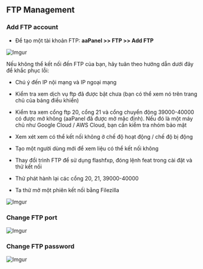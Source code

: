 ## FTP Management

### Add FTP account
- Để tạo một tài khoản FTP: **aaPanel >> FTP >> Add FTP**

![Imgur](https://i.imgur.com/FlHlnk6.png)

Nếu không thể kết nối đến FTP của bạn, hãy tuân theo hướng dẫn dưới đây để khắc phục lỗi:

- Chú ý đến IP nội mạng và IP ngoại mạng

- Kiểm tra xem dịch vụ ftp đã được bật chưa (bạn có thể xem nó trên trang chủ của bảng điều khiển)

- Kiểm tra xem cổng ftp 20, cổng 21 và cổng chuyển động 39000-40000 có được mở không (aaPanel đã được mở mặc định). Nếu đó là một máy chủ như Google Cloud / AWS Cloud, bạn cần kiểm tra nhóm bảo mật

- Xem xét xem có thể kết nối không ở chế độ hoạt động / chế độ bị động

- Tạo một người dùng mới để xem liệu có thể kết nối không

- Thay đổi trình FTP để sử dụng flashfxp, đóng lệnh feat trong cài đặt và thử kết nối

- Thử phát hành lại các cổng 20, 21, 39000-40000

- Ta thử mở một phiên kết nối bằng Filezilla

![Imgur](https://i.imgur.com/CaGlb1x.png)

### Change FTP port

![Imgur](https://i.imgur.com/Iu7Teh0.png)

### Change FTP password

![Imgur](https://i.imgur.com/aAaBQfz.png)